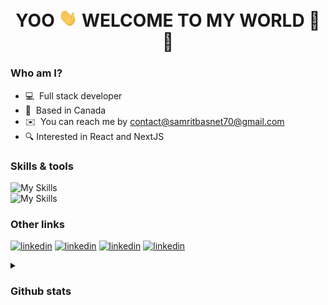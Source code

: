 <h1 align="center">YOO <img src="https://raw.githubusercontent.com/ABSphreak/ABSphreak/master/gifs/Hi.gif" width="30"> WELCOME TO MY WORLD 🧪✨</h1>



### Who am I?

- 💻  Full stack developer
- 📍  Based in Canada
- ✉️  You can reach me by [contact@samritbasnet70@gmail.com](mailto:samritbasnet70@gmail.com)
- 🔍 Interested in React and NextJS

### Skills & tools

![My Skills](https://go-skill-icons.vercel.app/api/icons?i=typescript,astro,react,next,svelte,tailwind&titles=true)
<br />
![My Skills](https://go-skill-icons.vercel.app/api/icons?i=nodejs,supabase,mongo,docker,vercel,netlify&titles=true)

### Other links

[![linkedin](https://go-skill-icons.vercel.app/api/icons?i=gmail&titles=true)](mailto:samritbasnet70@gmail.com)
[![linkedin](https://go-skill-icons.vercel.app/api/icons?i=linkedin&titles=true)](https://www.linkedin.com/in/samritbasnet/)
[![linkedin](https://go-skill-icons.vercel.app/api/icons?i=x&titles=true)](https://x.com/samritbasnet)
[![linkedin](https://go-skill-icons.vercel.app/api/icons?i=github&titles=true)](https://github.com/samritbasnet)


<details>
  <summary>
    <h3>Github stats</h3>
  </summary>
  
![Github Stats](https://github-readme-stats.vercel.app/api?username=samritbasnet&theme=blueberry&count_private=true&hide_border=true&line_height=20)
![Top Languages](https://github-readme-stats.vercel.app/api/top-langs/?username=samritbasnet&layout=compact&theme=blueberry&count_private=true&hide_border=true)

</details>
